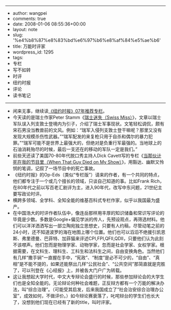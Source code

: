 - --
- author: wangpei
- comments: true
- date: 2008-01-06 08:55:36+00:00
- layout: note
- slug: '%e4%b8%87%e8%83%bd%e6%97%b6%e8%af%84%e5%ae%b6'
- title: 万能时评家
- wordpress_id: 1295
- tags:
- 专栏
- 写不如转
- 时评
- 纽约时报
- 评论
- 读书笔记
- --
- 闲来无事，继续读[《纽约时报》07年推荐专栏](http://www.nytimes.com/indexes/2007/12/26/opinion/opinionspecial/index.html)。
- 今天读的是瑞士作家Peter Stamm《[瑞士迷失（Swiss Miss）](http://www.nytimes.com/2007/03/10/opinion/10stamm.html?_r=1&oref=slogin)》，文章以瑞士军队误入列支敦士登境内为引子，介绍了瑞士军事现状。文笔轻松调侃，颇有宋石男没当教兽前的文风。例如：“瑞军入侵列支敦士登干嘛呢？那里又没有发现大规模杀伤性武器。”“瑞军配发的来复枪只用于自杀和偶尔的暴力犯罪。”“瑞军可能不是世界上最强大的，但绝对是负重行军最强的。当地球上的石油消耗殆尽的时候，最后一支还在的移动的军队一定是我们。”
- 前些天还读了美国70-80年代脱口秀主持人Dick Cavett写的专栏《[当那伙计死在我的节目里（When That Guy Died on My Show）](http://cavett.blogs.nytimes.com/2007/05/03/when-that-guy-died-on-my-show/)》，用豁达、幽默又怜悯的笔调，记叙了一场节目中的死亡事故。
- 《纽约时报》的Op-Eds（类似“专栏版”）请来的作者，有一个共同的特点，他们都专注于一个或几个擅长的领域，只谈自己知道的事。比如Frank Rich，在80年代之前以写百老汇剧评为主，进入90年代，改写中东问题，21世纪主要写政论时评。
- 横跨多领域、全学科、全知全能的维基百科式专栏作家，似乎以我国最为盛产。
- 在中国浩大的时评作者队伍中，像连岳那样用丰厚的知识储备和常识写评论的毕竟是少数。多数是Google+偏见学派的传人，先预设观点，再筛选材料。他们可以洋洋洒洒写出一部立陶宛独立思想史，只要有人约稿，尽管动笔之前的24小时，还不知道波罗的海在地图上哪个位置。他们也可以滔滔不绝援引凯恩斯、弗里德曼、巴菲特、加菲猫来评述CPI,FPI,QFII,QDII，只要他们认为此刻不该噤声。他们忽而是物理学家、动物学家，忽而是社会学家、女权学家。根据需要，在文科生、理科生、工科生和法科生之间，自由变换角色。当然他们有几样“撒手锏”一直握在手中，“宪政”、“制度”是必不可少的，“自由”、“真相”是不能不提的，如果还能祭出几样“公民社会”、“公共空间”那简直就是完胜了，可以刊登在《心经报》上，并被各大门户广为转载。
- 这让我想起大学时代，中文大专辩论会盛行的时候，那些参加辩论会的大学生们也是全知全能的。无论辩论何种社会难题，正反辩方都有一个万能的解决办法，叫“综合治理”。（可能受其启发，后来我国成立了“社会治安综合治理办公室”，成效如何，不做评价。）如今辩论赛衰落了，叱咤辩台的学生们也长大了，没想到他们现在已经有了新的title，叫时评家。
